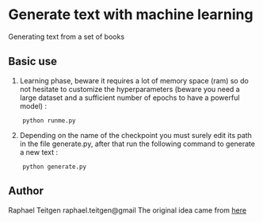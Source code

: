 # Generate text with machine learning

Generating text from a set of books

## Basic use

1. Learning phase, beware it requires a lot of memory space (ram) so do not hesitate to customize the hyperparameters 
(beware you need a large dataset and a sufficient number of epochs to have a powerful model) : 
```
	python runme.py
```

2. Depending on the name of the checkpoint you must surely edit its path in the file generate.py, 
after that run the following command to generate a new text : 
```
	python generate.py
```

## Author
Raphael Teitgen raphael.teitgen@gmail
The original idea came from [here](https://machinelearningmastery.com/text-generation-lstm-recurrent-neural-networks-python-keras/)